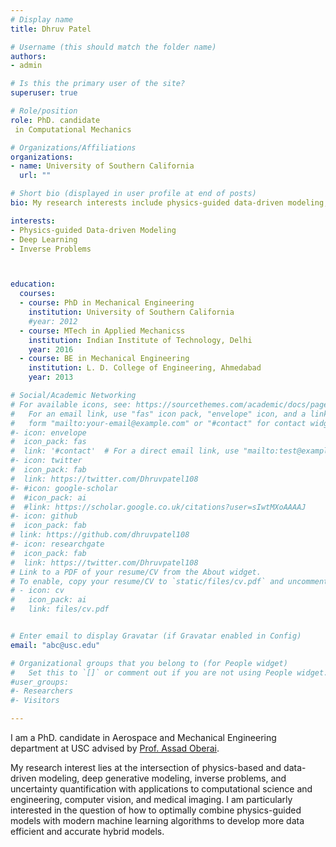 ```yaml
---
# Display name
title: Dhruv Patel

# Username (this should match the folder name)
authors:
- admin

# Is this the primary user of the site?
superuser: true

# Role/position
role: PhD. candidate
 in Computational Mechanics

# Organizations/Affiliations
organizations:
- name: University of Southern California
  url: ""

# Short bio (displayed in user profile at end of posts)
bio: My research interests include physics-guided data-driven modeling, inverse problems, deep learning, and uncertainty quantification.

interests:
- Physics-guided Data-driven Modeling
- Deep Learning
- Inverse Problems



education:
  courses:
  - course: PhD in Mechanical Engineering
    institution: University of Southern California
    #year: 2012
  - course: MTech in Applied Mechanicss
    institution: Indian Institute of Technology, Delhi
    year: 2016
  - course: BE in Mechanical Engineering 
    institution: L. D. College of Engineering, Ahmedabad
    year: 2013

# Social/Academic Networking
# For available icons, see: https://sourcethemes.com/academic/docs/page-builder/#icons
#   For an email link, use "fas" icon pack, "envelope" icon, and a link in the
#   form "mailto:your-email@example.com" or "#contact" for contact widget.
#- icon: envelope
#  icon_pack: fas
#  link: '#contact'  # For a direct email link, use "mailto:test@example.org".
#- icon: twitter
#  icon_pack: fab
#  link: https://twitter.com/Dhruvpatel108
#- #icon: google-scholar
#  #icon_pack: ai
#  #link: https://scholar.google.co.uk/citations?user=sIwtMXoAAAAJ
#- icon: github
#  icon_pack: fab
# link: https://github.com/dhruvpatel108
#- icon: researchgate
#  icon_pack: fab
#  link: https://twitter.com/Dhruvpatel108  
# Link to a PDF of your resume/CV from the About widget.
# To enable, copy your resume/CV to `static/files/cv.pdf` and uncomment the lines below.
# - icon: cv
#   icon_pack: ai
#   link: files/cv.pdf


# Enter email to display Gravatar (if Gravatar enabled in Config)
email: "abc@usc.edu"

# Organizational groups that you belong to (for People widget)
#   Set this to `[]` or comment out if you are not using People widget.
#user_groups:
#- Researchers
#- Visitors

---
```


I am a PhD. candidate in Aerospace and Mechanical Engineering department at USC  advised by [Prof. Assad Oberai](https://viterbi.usc.edu/directory/faculty/Oberai/Assad).


My research interest lies at the intersection of physics-based and data-driven modeling, deep generative modeling, inverse problems, and uncertainty quantification with applications to computational science and engineering, computer vision, and medical imaging. I am particularly interested in the question of how to optimally combine physics-guided models with modern machine learning algorithms to develop more data efficient and accurate hybrid models. 



